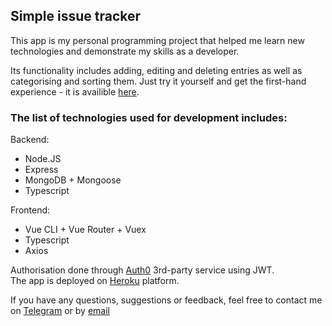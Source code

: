 ## Simple issue tracker

This app is my personal programming project that helped me learn new technologies and demonstrate my skills as a developer.  

Its functionality includes adding, editing and deleting entries as well as categorising and sorting them. Just try it yourself and get the first-hand experience - it is availible [here](https://issue-tracker-wm.herokuapp.com). 

### The list of technologies used for development includes:

Backend:  
- Node.JS
- Express
- MongoDB + Mongoose
- Typescript

Frontend:  
- Vue CLI + Vue Router + Vuex
- Typescript
- Axios


Authorisation done through [Auth0](https://auth0.com/) 3rd-party service using JWT.  
The app is deployed on [Heroku](https://www.heroku.com/) platform.



If you have any questions, suggestions or feedback, feel free to contact me on [Telegram](https://t.me/witness_me) or by [email](mailto:vladislavnikolaenko@gmail.com)
